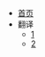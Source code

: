 <!--
 * @Author: Jeffrey hu2019282003@gmail.com
 * @Date: 2023-10-27 12:28:18
 * @LastEditors: Jeffrey hu2019282003@gmail.com
 * @LastEditTime: 2023-10-27 12:29:47
 * @FilePath: \SEPracticum_page\docs\_navbar.md
 * @Description: 这是默认设置,请设置`customMade`, 打开koroFileHeader查看配置 进行设置: https://github.com/OBKoro1/koro1FileHeader/wiki/%E9%85%8D%E7%BD%AE
-->
- [首页](/)
- 翻译
    - [1](/)
    - [2](/)